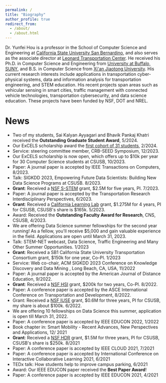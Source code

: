 ```yaml
---
permalink: /
title: "Biography"
author_profile: true
redirect_from: 
  - /about/
  - /about.html
---
```


Dr. Yunfei Hou is a professor in the School of Computer Science and Engineering at [California State University San Bernardino](https://www.csusb.edu/cse), and also serves as the associate director at [Leonard Transportation Center](http://leonard.csusb.edu/). He received his Ph.D. in Computer Science and Engineering from [University at Buffalo, SUNY](https://engineering.buffalo.edu/computer-science-engineering.html), and B.S. in Computer Science from [Xi'an Jiaotong University](https://www.xjtu.edu.cn/). His current research interests include applications in transportation cyber-physical systems, data and information analysis for transportation engineering, and STEM education. His recent projects span areas such as vehicular sensing in smart cities, traffic management with connected vehicle technologies, transportation cybersecurity, and data science education. These projects have been funded by NSF, DOT and NREL.

News
======
* Two of my students, Sai Kalyan Ayyagari and Bhavik Pankaj Khatri received the __Outstanding Graduate Student Award__, 5/2024.
* Our ExCELS scholarship award the [first cohort of 31 students](https://www.csusb.edu/inside/article/579614/csusb-launches-nsf-funded-computer-science-scholarship-low-income-students), 2/2024. 
* Service: steering committee member, CRB-SEED Symposium, 12/2023.
* Our ExCELS scholarship is now open, which offers up to $10k per year for 30 Computer Science students at CSUSB, 10/2023.
* Paper: A journal paper is accepted by IEEE Transactions on Computers, 8/2023.
* Talk: SIGKDD 2023, Empowering Future Data Scientists: Building New Data Science Programs at CSUSB. 8/2023.
* __Grant__: Received a [NSF S-STEM](https://www.nsf.gov/awardsearch/showAward?AWD_ID=2322436) grant, $2.5M for five years, PI. 7/2023.
* Paper: A journal paper is accepted by the Transportation Research Interdisciplinary Perspectives, 6/2023.
* __Grant__: Received a [California Learning Lab](https://www.csusb.edu/inside/article/579236/12-million-grant-funds-csusb-collaboration-advance-data-science-education) grant, $1.275M for 4 years, PI for CSUSB, CSUSB's share is  $165k. 5/2023.
* Award: Received the __Outstanding Faculty Award for Research__, CNS, CSUSB, 4/2023.
* We are offering Data Science summer fellowships for the second year running! As a fellow, you'll receive $5,000 and gain valuable experience in the field. Applications are open until March 31, 2023.
* Talk: STEM-NET webcast, Data Science, Traffic Engineering and Many Other Summer Opportunities. 1/2023
* __Grant__: Received a SB1 California State University Transportation Consortium grant, $150k for one year, Co-PI. 1/2023
* Service: Web co-chair, ACM SIGKDD 2023 Conference on Knowledge Discovery and Data Mining , Long Beach, CA, USA, 11/2022
* Paper: A journal paper is accepted by the American Journal of Distance Education, 9/2022.
* __Grant__: Received a [NSF HSI](https://www.nsf.gov/awardsearch/showAward?AWD_ID=2225206&HistoricalAwards=false) grant, $200k for two years, Co-PI. 8/2022.
* Paper: A conference paper is accepted by the ASCE International Conference on Transportation and Development, 8/2022.
* Grant: Received a [NSF IUSE](https://www.nsf.gov/awardsearch/showAward?AWD_ID=2142503) grant, $0.6M for three years, PI for CSUSB, my share is about $100k. 6/2022.
* We are offering 10 fellowships on Data Science this summer, application is open till March 31, 2022.
* Paper: A conference paper is accepted by IEEE EDUCON 2022, 1/2022
* Book chapter in: Smart Mobility - Recent Advances, New Perspectives and Applications, 12/ 2021
* __Grant__: Received a [NSF HDR](https://nsf.gov/awardsearch/showAward?AWD_ID=2123271) grant, $1.5M for three years, PI for CSUSB, CSUSB's share is $250k. 8/2021
* Paper: A conference paper is accepted by IEEE CLOUD 2021, 7/2021
* Paper: A conference paper is accepted by International Conference on Interactive Collaborative Learning 2021, 6/2021
* TEDx talk: How students help to improve campus parking, 6/2021
* Award: Our IEEE EDUCON paper received the __Best Paper Award__!
* Paper: A conference paper is accepted by IEEE EDUCON 2021, 4/2021
